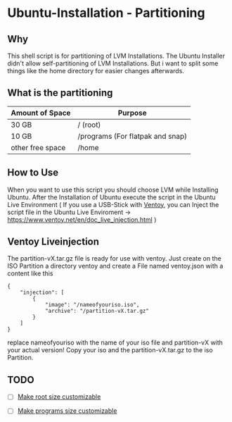 # Ubuntu-Installation - Partitioning
## Why
This shell script is for partitioning of LVM Installations.
The Ubuntu Installer didn't allow self-partitioning of LVM Installations.
But i want to split some things like the home directory for easier changes afterwards.

## What is the partitioning
| Amount of Space  | Purpose |
| ---------------  | ------- |
| 30 GB            | / (root)    |
| 10 GB            | /programs (For flatpak and snap)    |
| other free space | /home    |

## How to Use
When you want to use this script you should choose LVM while Installing Ubuntu.
After the Installation of Ubuntu execute the script in the Ubuntu Live Environment
( If you use a USB-Stick with [Ventoy](https://github.com/ventoy), you can Inject the script file in the Ubuntu Live Enviroment -> https://www.ventoy.net/en/doc_live_injection.html )

## Ventoy Liveinjection
The partition-vX.tar.gz file is ready for use with ventoy. 
Just create on the ISO Partition a directory ventoy and create a File named ventoy.json with a content like this
```
{
    "injection": [
        {
            "image": "/nameofyouriso.iso",
            "archive": "/partition-vX.tar.gz"
        }
    ]
}
```
replace nameofyouriso with the name of your iso file and partition-vX with your actual version!
Copy your iso and the partition-vX.tar.gz to the iso Partition.

## TODO
- [ ] [Make root size customizable](https://github.com/Ubuntu-Installation/partitioning/issues/1)
- [ ] [Make programs size customizable](https://github.com/Ubuntu-Installation/partitioning/issues/2)

